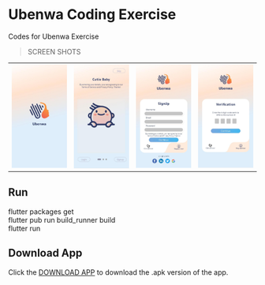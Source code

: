 # Ubenwa Coding Exercise

Codes for Ubenwa Exercise

>SCREEN SHOTS

<div style="text-align: center"><table><tr>
  <td style="text-align: center">
  <img src="./screenshots/splash.jpg" width="200"/>
</td>
  <td style="text-align: center">
  <img src="./screenshots/intro.jpg" width="200"/>
</td>
<td style="text-align: center">
<img src="./screenshots/register.jpg" width="200"/>
</td>
 

 
  <td style="text-align: center">
<img src="./screenshots/otp.jpg" width="200"/>
</td>
 
</tr></table></div>

## Run
flutter packages get <br>
flutter pub run build_runner build <br>
flutter run

## Download App

Click the [DOWNLOAD APP](https://github.com/saeedbello/ubenwa_exercise/raw/master/ubenwa.apk) to download the .apk version of the app.



